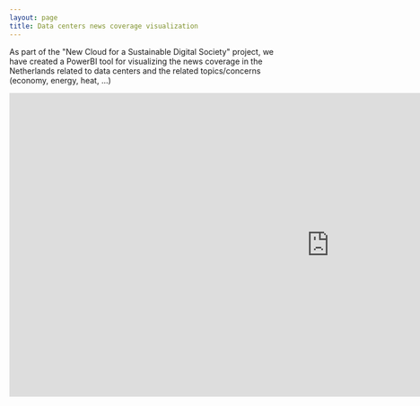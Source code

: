 ```yaml
---
layout: page
title: Data centers news coverage visualization
---
```


As part of the "New Cloud for a Sustainable Digital Society" project, we have created a PowerBI tool for visualizing the
news coverage in the Netherlands related to data centers and the related topics/concerns (economy, energy, heat, ...)

<iframe title="NIA_forwebsite" width="1140" height="541.25" src="https://app.powerbi.com/reportEmbed?reportId=1dab657c-4574-4846-8a44-533511363ca7&autoAuth=true&ctid=462a9c9c-2da6-4bfb-b318-0f83043fe49b" frameborder="0" allowFullScreen="true"></iframe>
